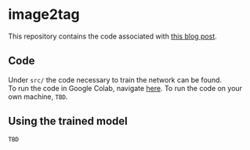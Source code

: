 # image2tag
This repository contains the code associated with [this blog post](https://spetrescu.github.io/image-captioning-using-lstms/).

## Code
Under `src/` the code necessary to train the network can be found. <br>
To run the code in Google Colab, navigate [here](https://githubtocolab.com/spetrescu/image2tag/blob/main/src/image_captioning_using_lstms.ipynb).
To run the code on your own machine, `TBD`.

## Using the trained model
`TBD`
